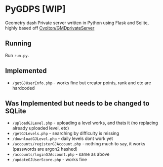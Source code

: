 # PyGDPS [WIP]
Geometry dash Private server written in Python using Flask and Sqlite, highly based off [Cvolton/GMDprivateServer](https://github.com/Cvolton/GMDprivateServer)

## Running
Run `run.py`.

## Implemented
- `/getGJUserInfo.php` - works fine but creator points, rank and etc are hardcoded

## Was Implemented but needs to be changed to SQLite
- `/uploadGJLevel.php` - uploading a level works, and thats it (no replacing already uploaded level, etc)
- `/getGJLevels.php` - searching by difficulty is missing
- `/downloadGJLevel.php` - daily levels dont work yet
- `/accounts/registerGJAccount.php` - nothing much to say, it works (passwords are argon2 hashed)
- `/accounts/loginGJAccount.php` - same as above
- `/updateGJUserScore.php` - works fine
